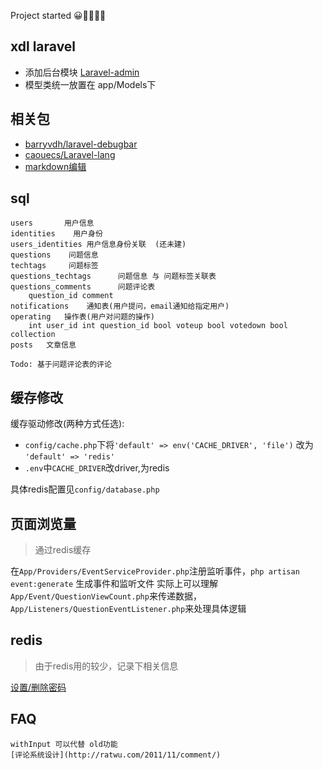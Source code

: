 Project started 😀😬✊🍺👏
## xdl laravel
- 添加后台模块 [Laravel-admin](https://github.com/z-song/laravel-admin)
- 模型类统一放置在 app/Models下

## 相关包

- [barryvdh/laravel-debugbar](https://github.com/barryvdh/laravel-debugbar)
- [caouecs/Laravel-lang](https://github.com/caouecs/Laravel-lang)
- [markdown编辑](https://simplemde.com/)

## sql

    users       用户信息 
    identities    用户身份
    users_identities 用户信息身份关联  (还未建)
    questions    问题信息
    techtags     问题标签
    questions_techtags      问题信息 与 问题标签关联表
    questions_comments      问题评论表
        question_id comment 
    notifications    通知表(用户提问，email通知给指定用户)
    operating   操作表(用户对问题的操作)
        int user_id int question_id bool voteup bool votedown bool collection
    posts   文章信息

    Todo: 基于问题评论表的评论
    
## 缓存修改

缓存驱动修改(两种方式任选):
- `config/cache.php`下将`'default' => env('CACHE_DRIVER', 'file')` 改为 `'default' => 'redis'`
- `.env`中`CACHE_DRIVER`改driver,为redis

具体redis配置见`config/database.php`

## 页面浏览量
> 通过redis缓存

在`App/Providers/EventServiceProvider.php`注册监听事件，`php artisan event:generate` 生成事件和监听文件
实际上可以理解`App/Event/QuestionViewCount.php`来传递数据，`App/Listeners/QuestionEventListener.php`来处理具体逻辑

## redis
> 由于redis用的较少，记录下相关信息

[设置/删除密码](http://redisdoc.com/connection/auth.html)
## FAQ
    withInput 可以代替 old功能
    [评论系统设计](http://ratwu.com/2011/11/comment/)
